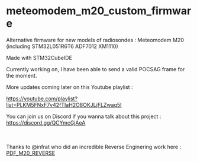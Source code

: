 # meteomodem_m20_custom_firmware

Alternative firmware for new models of radiosondes : Meteomodem M20 (including STM32L051R6T6 ADF7012 XM1110)

Made with STM32CubeIDE

Currently working on, I have been able to send a valid POCSAG frame for the moment.

More updates coming later on this Youtube playlist :

https://youtube.com/playlist?list=PLKM5FNxF7v42fTIaH2O8OKJLjFLZwaq5I

You can join us on Discord if you wanna talk about this project : https://discord.gg/QCYmcGjAeA


<br><br>
Thanks to @infrat who did an incredible Reverse Enginering work here : [PDF_M20_REVERSE](https://www.egimoto.com/dwld/17528ed1858138.pdf)
